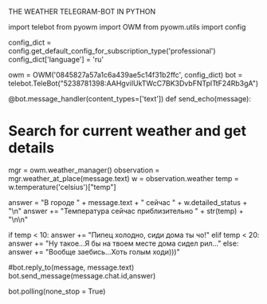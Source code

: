 THE WEATHER TELEGRAM-BOT IN PYTHON

import telebot
from pyowm import OWM
from pyowm.utils import config

config_dict = config.get_default_config_for_subscription_type('professional')
config_dict['language'] = 'ru' 

owm = OWM('0845827a57a1c6a439ae5c14f31b2ffc', config_dict)
bot = telebot.TeleBot("5238781398:AAHgviIUkTWcC7BK3DvbFNTplTtF24Rb3gA") 

@bot.message_handler(content_types=['text'])
def send_echo(message):

# Search for current weather and get details
  mgr = owm.weather_manager()
  observation = mgr.weather_at_place(message.text)
  w = observation.weather
  temp = w.temperature('celsius')["temp"]

  answer = "В городе " + message.text + " сейчас " + w.detailed_status + "\n"
  answer += "Температура сейчас приблизительно " + str(temp) + "\n\n"

  if temp < 10:
    answer += "Пипец холодно, сиди дома ты чо!"
  elif temp < 20:
    answer += "Ну такое...Я бы на твоем месте дома сидел рил..."
  else:
    answer += "Вообще заебись...Хоть голым ходи)))"

  #bot.reply_to(message, message.text)
  bot.send_message(message.chat.id,answer) 

bot.polling(none_stop = True)
